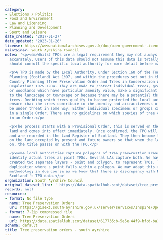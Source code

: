 ```yaml
---
category:
- Elections / Politics
- Food and Environment
- Law and Licensing
- Planning and Development
- Sport and Leisure
date_created: '2017-01-27'
date_updated: '2023-01-26'
license: https://www.nationalarchives.gov.uk/doc/open-government-licence/version/3/
maintainer: South Ayrshire Council
notes: '<p><em>Whilst TPOs are a legal requirement they may not always be digitised
  accurately. Users of this data should not assume this data is totally accurate and
  should consult the specific local authority for more detail before making any decisions</em></p>

  <p>A TPO is made by the Local Authority, under Section 160 of the Town and Country
  Planning (Scotland) Act 1997, and within the procedures set out in the Town and
  Country Planning (Tree Preservation Order and Trees in Conservation Areas) (Scotland)
  Regulations 1975-1984. They are made to protect individual trees, groups of trees
  or woodlands which have particular amenity value, make a significant contribution
  to the landscape or townscape or because there may be a potential threat to the
  trees. Deciding which trees qualify to become protected the local authority must
  ensure that the trees contribute to the amenity and attractiveness of an area and
  be under threat in some way. Either individual specimens or groups can be protected
  in a single Order. There are no guidelines on which species of tree can be included
  in an Order.</p>

  <p>The process starts with a Provisional Order, this is served on the owner of the
  land and comes into effect immediately. Once confirmed, the TPO will remain indefinitely
  and are recorded in the Land Register of Scotland. They then become legal burdens
  on the land occupied by present and future owners so that when the land is sold
  on, the title passes on with the TPO.</p>

  <p>Some local authorities capture polygons of tree preservation areas. Others will
  identify actual trees as point TPOs. Several LAs capture both. We have initially
  created two separate layers - point and polygon, to represent TPOs. This may show
  duplication where a point falls within a polygon. We may adapt this rationale and
  methodology in due course as we know that there is discrepancy with Registers of
  Scotland''s TPO data.</p>'
organization: South Ayrshire Council
original_dataset_link: ' https://data.spatialhub.scot/dataset/tree_preservation_orders-sa'
records: null
resources:
- format: No file type
  name: Tree Preservation Orders
  url: https://gisext.south-ayrshire.gov.uk/server/services/Inspire/OpenData/MapServer/WFSServer
- format: 7-Zip compressed file
  name: Tree Preservation Orders
  url: https://data.spatialhub.scot/dataset/617735cb-5e5e-44f9-bfcd-ba15a693e2b6/resource/41d90da2-92a6-4ce7-ad78-1bf566c3d973/download/2020-02-13-na_ldp-tree-preservation-orders.7z
schema: default
title: Tree preservation orders - south ayrshire
---
```


